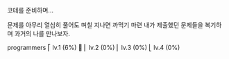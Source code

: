 코테를 준비하며...

문제를 아무리 열심히 풀어도 며칠 지나면 까먹기 마련
내가 제출했던 문제들을 복기하며 과거의 나를 만나보자.

programmers
⎡ lv.1 (6%) 🏃
⎜ lv.2 (0%)
⎜ lv.3 (0%)
⎣ lv.4 (0%)
